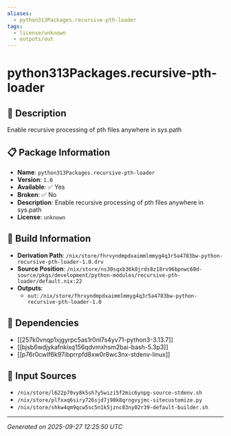 ```yaml
---
aliases:
  - python313Packages.recursive-pth-loader
tags:
  - license/unknown
  - outputs/out
---
```


# python313Packages.recursive-pth-loader

## 📝 Description

Enable recursive processing of pth files anywhere in sys.path

## 📋 Package Information

- **Name**: `python313Packages.recursive-pth-loader`
- **Version**: `1.0`
- **Available**: ✅ Yes
- **Broken**: ✅ No
- **Description**: Enable recursive processing of pth files anywhere in sys.path
- **License**: `unknown`

## 🔧 Build Information

- **Derivation Path**: `/nix/store/fhrvyndmpdxaimmlmmyg4q3r5a4783bw-python-recursive-pth-loader-1.0.drv`
- **Source Position**: `/nix/store/ns30sqxb36k8jrds8z18rv96bpnwc60d-source/pkgs/development/python-modules/recursive-pth-loader/default.nix:22`
- **Outputs**:
  - `out`:  `/nix/store/fhrvyndmpdxaimmlmmyg4q3r5a4783bw-python-recursive-pth-loader-1.0`

## 🔗 Dependencies

- [[257k0vnqp1xjgyrpc5as1r0nl7s4yv71-python3-3.13.7]]
- [[bjsb6wdjykafnkixq156qdvmxhsm2bai-bash-5.3p3]]
- [[p76r0cwlf6k97ibprrpfd8xw0r8wc3nx-stdenv-linux]]

## 📁 Input Sources

- `/nix/store/l622p70vy8k5sh7y5wizi5f2mic6ynpg-source-stdenv.sh`
- `/nix/store/plfxxq6siry726sjd7j98k8qrngvyjmc-sitecustomize.py`
- `/nix/store/shkw4qm9qcw5sc5n1k5jznc83ny02r39-default-builder.sh`

---
*Generated on 2025-09-27 12:25:50 UTC*
